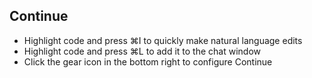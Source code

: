 


## Continue 

- Highlight code and press ⌘I to quickly make natural language edits
- Highlight code and press ⌘L to add it to the chat window
- Click the gear icon in the bottom right to configure Continue

